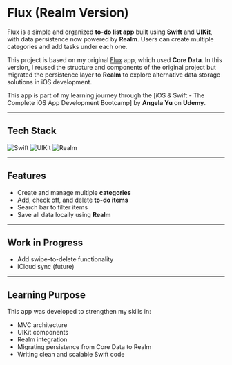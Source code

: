 # Flux (Realm Version)

Flux is a simple and organized **to-do list app** built using **Swift** and **UIKit**, with data persistence now powered by **Realm**. Users can create multiple categories and add tasks under each one.

This project is based on my original [Flux](https://github.com/vasquesandre/Flux) app, which used **Core Data**. In this version, I reused the structure and components of the original project but migrated the persistence layer to **Realm** to explore alternative data storage solutions in iOS development.

This app is part of my learning journey through the [iOS & Swift - The Complete iOS App Development Bootcamp] by **Angela Yu** on **Udemy**.

---

## Tech Stack

![Swift](https://img.shields.io/badge/Swift-FA7343?logo=swift&logoColor=white&style=for-the-badge)
![UIKit](https://img.shields.io/badge/UIKit-000000?logo=apple&logoColor=white&style=for-the-badge)
![Realm](https://img.shields.io/badge/Realm-512BD4?logo=realm&logoColor=white&style=for-the-badge)

---

## Features

- Create and manage multiple **categories**
- Add, check off, and delete **to-do items**
- Search bar to filter items
- Save all data locally using **Realm**

---

## Work in Progress

- Add swipe-to-delete functionality
- iCloud sync (future)

---

## Learning Purpose

This app was developed to strengthen my skills in:
- MVC architecture
- UIKit components
- Realm integration
- Migrating persistence from Core Data to Realm
- Writing clean and scalable Swift code
